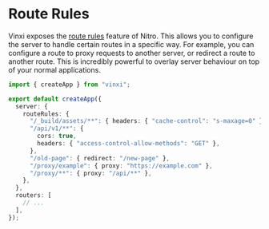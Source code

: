 # Route Rules

Vinxi exposes the [route rules](https://nitro.unjs.io/guide/routing#route-rules) feature of Nitro. This allows you to configure the server to handle certain routes in a specific way. For example, you can configure a route to proxy requests to another server, or redirect a route to another route. This is incredibly powerful to overlay server behaviour on top of your normal applications.

```ts [app.config.js]
import { createApp } from "vinxi";

export default createApp({
  server: {
    routeRules: {
      "/_build/assets/**": { headers: { "cache-control": "s-maxage=0" } },
      "/api/v1/**": {
        cors: true,
        headers: { "access-control-allow-methods": "GET" },
      },
      "/old-page": { redirect: "/new-page" },
      "/proxy/example": { proxy: "https://example.com" },
      "/proxy/**": { proxy: "/api/**" },
    },
  },
  routers: [
    // ...
  ],
});
```
